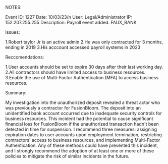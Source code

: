NOTES:

Event ID: 1227
Date: 10/03/23/n
User: Legal/Administrator
IP: 152.207.255.255
Description: Payroll event added. FAUX_BANK



Issues:

1.Robert taylor Jr is an active admin
2.He was only contracted for 3 months, ending in 2019
3.His acccount accessed payroll systems in 2023



Reccomendations:

1.User accounts should be set to expire 30 days after their last working day.
2.All contractors should have limited access to business resources.
3.Enable the use of Multi-Factor Authentication (MFA) to access business resources.



Summary:

My investigation into the unauthorized deposit revealed a threat actor who was previously a contractor for FusionBloom. The deposit into an unidentified bank account occurred due to inadequate security controls for business resources. This incident had the potential to cause significant financial loss for FusionBloom if the unauthorized transaction hadn't been detected in time for suspension. I recommend three measures: assigning expiration dates to user accounts upon employment termination, restricting contractors' access to business resources, and implementing Multi-Factor Authentication. Any of these methods could have prevented this incident, and I strongly recommend the adoption of at least one or more of these policies to mitigate the risk of similar incidents in the future.
